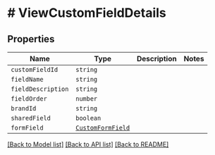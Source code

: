 # # ViewCustomFieldDetails



## Properties

Name | Type | Description | Notes
------------ | ------------- | ------------- | -------------
| `customFieldId` | ```string``` |   |  |
| `fieldName` | ```string``` |   |  |
| `fieldDescription` | ```string``` |   |  |
| `fieldOrder` | ```number``` |   |  |
| `brandId` | ```string``` |   |  |
| `sharedField` | ```boolean``` |   |  |
| `formField` | [```CustomFormField```](CustomFormField.md) |   |  |

[[Back to Model list]](../README.md#models) [[Back to API list]](../README.md#api-endpoints) [[Back to README]](../README.md)
